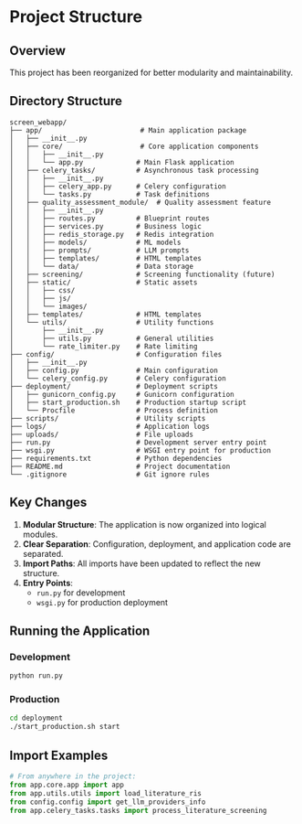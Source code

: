 # Project Structure

## Overview
This project has been reorganized for better modularity and maintainability.

## Directory Structure

```
screen_webapp/
├── app/                        # Main application package
│   ├── __init__.py
│   ├── core/                   # Core application components
│   │   ├── __init__.py
│   │   └── app.py             # Main Flask application
│   ├── celery_tasks/          # Asynchronous task processing
│   │   ├── __init__.py
│   │   ├── celery_app.py      # Celery configuration
│   │   └── tasks.py           # Task definitions
│   ├── quality_assessment_module/  # Quality assessment feature
│   │   ├── __init__.py
│   │   ├── routes.py          # Blueprint routes
│   │   ├── services.py        # Business logic
│   │   ├── redis_storage.py   # Redis integration
│   │   ├── models/            # ML models
│   │   ├── prompts/           # LLM prompts
│   │   ├── templates/         # HTML templates
│   │   └── data/              # Data storage
│   ├── screening/             # Screening functionality (future)
│   ├── static/                # Static assets
│   │   ├── css/
│   │   ├── js/
│   │   └── images/
│   ├── templates/             # HTML templates
│   └── utils/                 # Utility functions
│       ├── __init__.py
│       ├── utils.py           # General utilities
│       └── rate_limiter.py    # Rate limiting
├── config/                    # Configuration files
│   ├── __init__.py
│   ├── config.py              # Main configuration
│   └── celery_config.py       # Celery configuration
├── deployment/                # Deployment scripts
│   ├── gunicorn_config.py     # Gunicorn configuration
│   ├── start_production.sh    # Production startup script
│   └── Procfile               # Process definition
├── scripts/                   # Utility scripts
├── logs/                      # Application logs
├── uploads/                   # File uploads
├── run.py                     # Development server entry point
├── wsgi.py                    # WSGI entry point for production
├── requirements.txt           # Python dependencies
├── README.md                  # Project documentation
└── .gitignore                 # Git ignore rules
```

## Key Changes

1. **Modular Structure**: The application is now organized into logical modules.
2. **Clear Separation**: Configuration, deployment, and application code are separated.
3. **Import Paths**: All imports have been updated to reflect the new structure.
4. **Entry Points**: 
   - `run.py` for development
   - `wsgi.py` for production deployment

## Running the Application

### Development
```bash
python run.py
```

### Production
```bash
cd deployment
./start_production.sh start
```

## Import Examples

```python
# From anywhere in the project:
from app.core.app import app
from app.utils.utils import load_literature_ris
from config.config import get_llm_providers_info
from app.celery_tasks.tasks import process_literature_screening
``` 